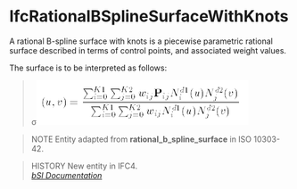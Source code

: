 IfcRationalBSplineSurfaceWithKnots
==================================
A rational B-spline surface with knots is a piecewise parametric rational
surface described in terms of control points, and associated weight values.  
  
The surface is to be interpreted as follows:  
  
> σ![formula](../figures/ifcbsplinesurface-math2.gif)  
  
> NOTE  Entity adapted from **rational_b_spline_surface** in ISO 10303-42.  
  
> HISTORY  New entity in IFC4.  
[ _bSI
Documentation_](https://standards.buildingsmart.org/IFC/DEV/IFC4_2/FINAL/HTML/schema/ifcgeometryresource/lexical/ifcrationalbsplinesurfacewithknots.htm)


